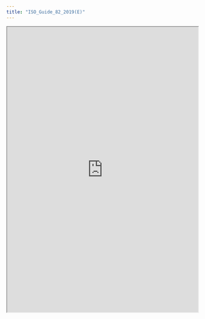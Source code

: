 ```yaml
---
title: "ISO_Guide_82_2019(E)"
---
```



<iframe height="750" width="100%" src="https://ewelton.github.io/ktest/wiki.html#ISO_Guide_82_2019(E)"></iframe>
